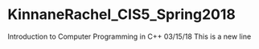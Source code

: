 # KinnaneRachel_CIS5_Spring2018
Introduction to Computer Programming in C++  03/15/18
This is a new line